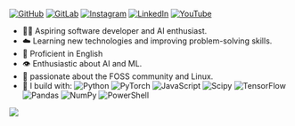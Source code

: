 
[![GitHub](https://img.shields.io/badge/github-%232E3440.svg?&style=for-the-badge&logo=github&logoColor=%23D8DEE9)](https://github.com/BrianRuizy)
[![GitLab](https://img.shields.io/badge/gitlab-%232E3440.svg?&style=for-the-badge&logo=gitlab&logoColor=%2388C0D0)](https://github.com/BrianRuizy)
[![Instagram](https://img.shields.io/badge/instagram-%232E3440.svg?&style=for-the-badge&logo=instagram&logoColor=%2381A1C1)](https://instagram.com/brianruizy)
[![LinkedIn](https://img.shields.io/badge/linkedin-%232E3440.svg?&style=for-the-badge&logo=linkedin&logoColor=%235E81AC)](https://www.linkedin.com/in/brianruizy/)
[![YouTube](https://img.shields.io/badge/youtube-%232E3440.svg?&style=for-the-badge&logo=youtube&logoColor=%238FBCBB)](https://www.youtube.com/channel/UCCIFp-Se_xjfYc94H04oK7Q)



- 🐻‍❄️ Aspiring software developer and AI enthusiast.
- ☁️ Learning new technologies and improving problem-solving skills.
- 💬 Proficient in English 
- 👁️ Enthusiastic about AI and ML.
- 🏐 passionate about the FOSS community and Linux.
- 🍵 I build with:
 ![Python](https://img.shields.io/badge/python-3670A0?style=flat&logo=python&logoColor=ffdd54) ![PyTorch](https://img.shields.io/badge/PyTorch-%23EE4C2C.svg?style=flat&logo=PyTorch&logoColor=white) ![JavaScript](https://img.shields.io/badge/javascript-%23323330.svg?style=flat&logo=javascript&logoColor=%23F7DF1E) ![Scipy](https://img.shields.io/badge/SciPy-%230C55A5.svg?style=flat&logo=scipy&logoColor=%white) ![TensorFlow](https://img.shields.io/badge/TensorFlow-%23FF6F00.svg?style=flat&logo=TensorFlow&logoColor=white) ![Pandas](https://img.shields.io/badge/pandas-%23150458.svg?style=flat&logo=pandas&logoColor=white) ![NumPy](https://img.shields.io/badge/numpy-%23013243.svg?style=flat&logo=numpy&logoColor=white) ![PowerShell](https://img.shields.io/badge/PowerShell-%235391FE.svg?style=flat&logo=powershell&logoColor=white)




[![](https://visitcount.itsvg.in/api?id=zanyshh&icon=5&color=12)](https://visitcount.itsvg.in)

